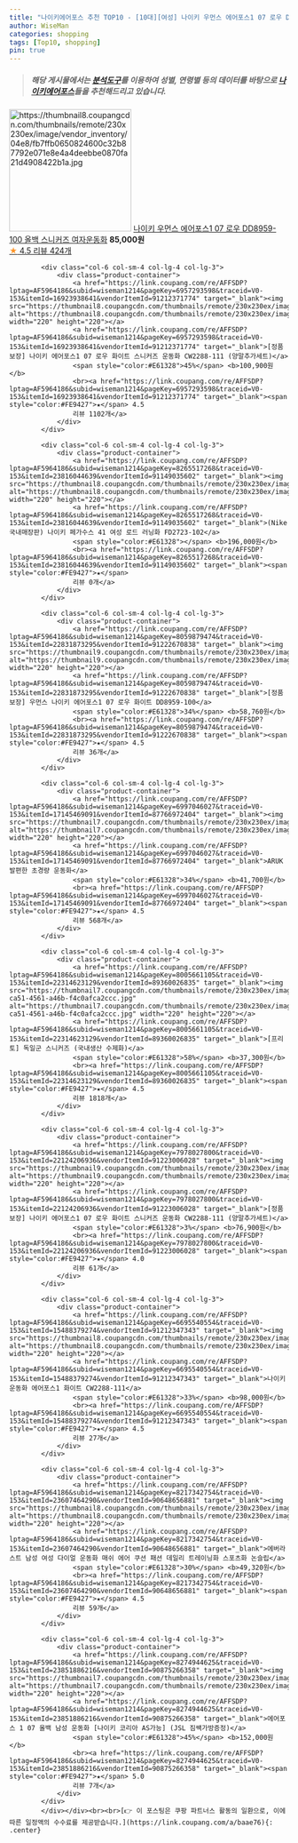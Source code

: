 ```yaml
---
title: "나이키에어포스 추천 TOP10 - [10대][여성] 나이키 우먼스 에어포스1 07 로우 DD8959-100 올백 스니커즈 여자운동화"
author: WiseMan
categories: shopping
tags: [Top10, shopping]
pin: true
---
```


> ##### 해당 게시물에서는 [**분석도구**](https://itemscout.io/)를 이용하여 **성별**, **연령별** 등의 데이터를 바탕으로 [**나이키에어포스**](https://link.coupang.com/a/baae76)들을 추천해드리고 있습니다.
<div class="container"><div class="row">
            <div class="col-6 col-sm-4 col-lg-4 col-lg-3">
                <div class="product-container">
                    <a href="https://link.coupang.com/re/AFFSDP?lptag=AF5964186&subid=wiseman1214&pageKey=6746670486&traceid=V0-153&itemId=20483564890&vendorItemId=90680899295" target="_blank"><img src="https://thumbnail8.coupangcdn.com/thumbnails/remote/230x230ex/image/vendor_inventory/04e8/fb7ffb0650824600c32b87792e071e8e4a4deebbe0870fa21d4908422b1a.jpg" alt="https://thumbnail8.coupangcdn.com/thumbnails/remote/230x230ex/image/vendor_inventory/04e8/fb7ffb0650824600c32b87792e071e8e4a4deebbe0870fa21d4908422b1a.jpg" width="220" height="220"></a>
                    <a href="https://link.coupang.com/re/AFFSDP?lptag=AF5964186&subid=wiseman1214&pageKey=6746670486&traceid=V0-153&itemId=20483564890&vendorItemId=90680899295" target="_blank">나이키 우먼스 에어포스1 07 로우 DD8959-100 올백 스니커즈 여자운동화</a>
                    <span style="color:#E61328"></span> <b>85,000원</b>
                    <br><a href="https://link.coupang.com/re/AFFSDP?lptag=AF5964186&subid=wiseman1214&pageKey=6746670486&traceid=V0-153&itemId=20483564890&vendorItemId=90680899295" target="_blank"><span style="color:#FE9427">★</span> 4.5
                    리뷰 424개</a>
                </div>
            </div>
            
            <div class="col-6 col-sm-4 col-lg-4 col-lg-3">
                <div class="product-container">
                    <a href="https://link.coupang.com/re/AFFSDP?lptag=AF5964186&subid=wiseman1214&pageKey=6957293598&traceid=V0-153&itemId=16923938641&vendorItemId=91212371774" target="_blank"><img src="https://thumbnail8.coupangcdn.com/thumbnails/remote/230x230ex/image/vendor_inventory/4e34/15370ccd58def8c0db7d81eb96ae288b9c8bb2040968d1bf75c1daf7e940.jpg" alt="https://thumbnail8.coupangcdn.com/thumbnails/remote/230x230ex/image/vendor_inventory/4e34/15370ccd58def8c0db7d81eb96ae288b9c8bb2040968d1bf75c1daf7e940.jpg" width="220" height="220"></a>
                    <a href="https://link.coupang.com/re/AFFSDP?lptag=AF5964186&subid=wiseman1214&pageKey=6957293598&traceid=V0-153&itemId=16923938641&vendorItemId=91212371774" target="_blank">[정품보장] 나이키 에어포스1 07 로우 화이트 스니커즈 운동화 CW2288-111 (양말추가세트)</a>
                    <span style="color:#E61328">45%</span> <b>100,900원</b>
                    <br><a href="https://link.coupang.com/re/AFFSDP?lptag=AF5964186&subid=wiseman1214&pageKey=6957293598&traceid=V0-153&itemId=16923938641&vendorItemId=91212371774" target="_blank"><span style="color:#FE9427">★</span> 4.5
                    리뷰 1102개</a>
                </div>
            </div>
            
            <div class="col-6 col-sm-4 col-lg-4 col-lg-3">
                <div class="product-container">
                    <a href="https://link.coupang.com/re/AFFSDP?lptag=AF5964186&subid=wiseman1214&pageKey=8265517268&traceid=V0-153&itemId=23816044639&vendorItemId=91149035602" target="_blank"><img src="https://thumbnail8.coupangcdn.com/thumbnails/remote/230x230ex/image/vendor_inventory/71bc/0fad7c9b363751fbf96f1d64602437cd8b91a820c048dcf5cb42ca348beb.jpg" alt="https://thumbnail8.coupangcdn.com/thumbnails/remote/230x230ex/image/vendor_inventory/71bc/0fad7c9b363751fbf96f1d64602437cd8b91a820c048dcf5cb42ca348beb.jpg" width="220" height="220"></a>
                    <a href="https://link.coupang.com/re/AFFSDP?lptag=AF5964186&subid=wiseman1214&pageKey=8265517268&traceid=V0-153&itemId=23816044639&vendorItemId=91149035602" target="_blank">(Nike 국내매장판) 나이키 페가수스 41 여성 로드 러닝화 FD2723-102</a>
                    <span style="color:#E61328"></span> <b>196,000원</b>
                    <br><a href="https://link.coupang.com/re/AFFSDP?lptag=AF5964186&subid=wiseman1214&pageKey=8265517268&traceid=V0-153&itemId=23816044639&vendorItemId=91149035602" target="_blank"><span style="color:#FE9427">★</span> 
                    리뷰 0개</a>
                </div>
            </div>
            
            <div class="col-6 col-sm-4 col-lg-4 col-lg-3">
                <div class="product-container">
                    <a href="https://link.coupang.com/re/AFFSDP?lptag=AF5964186&subid=wiseman1214&pageKey=8059879474&traceid=V0-153&itemId=22831873295&vendorItemId=91222670838" target="_blank"><img src="https://thumbnail9.coupangcdn.com/thumbnails/remote/230x230ex/image/vendor_inventory/a076/089bc1489ca5ca56f1131c5d1d96d814221d7d02ce4c0e0d6e05e00e11d0.jpg" alt="https://thumbnail9.coupangcdn.com/thumbnails/remote/230x230ex/image/vendor_inventory/a076/089bc1489ca5ca56f1131c5d1d96d814221d7d02ce4c0e0d6e05e00e11d0.jpg" width="220" height="220"></a>
                    <a href="https://link.coupang.com/re/AFFSDP?lptag=AF5964186&subid=wiseman1214&pageKey=8059879474&traceid=V0-153&itemId=22831873295&vendorItemId=91222670838" target="_blank">[정품보장] 우먼스 나이키 에어포스1 07 로우 화이트 DD8959-100</a>
                    <span style="color:#E61328">34%</span> <b>58,760원</b>
                    <br><a href="https://link.coupang.com/re/AFFSDP?lptag=AF5964186&subid=wiseman1214&pageKey=8059879474&traceid=V0-153&itemId=22831873295&vendorItemId=91222670838" target="_blank"><span style="color:#FE9427">★</span> 4.5
                    리뷰 36개</a>
                </div>
            </div>
            
            <div class="col-6 col-sm-4 col-lg-4 col-lg-3">
                <div class="product-container">
                    <a href="https://link.coupang.com/re/AFFSDP?lptag=AF5964186&subid=wiseman1214&pageKey=6997046027&traceid=V0-153&itemId=17145469091&vendorItemId=87766972404" target="_blank"><img src="https://thumbnail7.coupangcdn.com/thumbnails/remote/230x230ex/image/vendor_inventory/34a5/907995c63ac66f5780651750a87133cc5bcbd3091f8d43446265118239b2.jpg" alt="https://thumbnail7.coupangcdn.com/thumbnails/remote/230x230ex/image/vendor_inventory/34a5/907995c63ac66f5780651750a87133cc5bcbd3091f8d43446265118239b2.jpg" width="220" height="220"></a>
                    <a href="https://link.coupang.com/re/AFFSDP?lptag=AF5964186&subid=wiseman1214&pageKey=6997046027&traceid=V0-153&itemId=17145469091&vendorItemId=87766972404" target="_blank">ARUK 발편한 초경량 운동화</a>
                    <span style="color:#E61328">34%</span> <b>41,700원</b>
                    <br><a href="https://link.coupang.com/re/AFFSDP?lptag=AF5964186&subid=wiseman1214&pageKey=6997046027&traceid=V0-153&itemId=17145469091&vendorItemId=87766972404" target="_blank"><span style="color:#FE9427">★</span> 4.5
                    리뷰 568개</a>
                </div>
            </div>
            
            <div class="col-6 col-sm-4 col-lg-4 col-lg-3">
                <div class="product-container">
                    <a href="https://link.coupang.com/re/AFFSDP?lptag=AF5964186&subid=wiseman1214&pageKey=8005661105&traceid=V0-153&itemId=22314623129&vendorItemId=89360026835" target="_blank"><img src="https://thumbnail7.coupangcdn.com/thumbnails/remote/230x230ex/image/retail/images/2024/04/03/14/3/d03f236b-ca51-4561-a46b-f4c0afca2ccc.jpg" alt="https://thumbnail7.coupangcdn.com/thumbnails/remote/230x230ex/image/retail/images/2024/04/03/14/3/d03f236b-ca51-4561-a46b-f4c0afca2ccc.jpg" width="220" height="220"></a>
                    <a href="https://link.coupang.com/re/AFFSDP?lptag=AF5964186&subid=wiseman1214&pageKey=8005661105&traceid=V0-153&itemId=22314623129&vendorItemId=89360026835" target="_blank">[프리토] 독일군 스니커즈 (국내생산 수제화)</a>
                    <span style="color:#E61328">58%</span> <b>37,300원</b>
                    <br><a href="https://link.coupang.com/re/AFFSDP?lptag=AF5964186&subid=wiseman1214&pageKey=8005661105&traceid=V0-153&itemId=22314623129&vendorItemId=89360026835" target="_blank"><span style="color:#FE9427">★</span> 4.5
                    리뷰 1818개</a>
                </div>
            </div>
            
            <div class="col-6 col-sm-4 col-lg-4 col-lg-3">
                <div class="product-container">
                    <a href="https://link.coupang.com/re/AFFSDP?lptag=AF5964186&subid=wiseman1214&pageKey=7978027800&traceid=V0-153&itemId=22124206936&vendorItemId=91223006028" target="_blank"><img src="https://thumbnail9.coupangcdn.com/thumbnails/remote/230x230ex/image/vendor_inventory/cf7b/85eea2638a2c0a7f8172c005223e5311b22436303d3e3a078923cae8e83e.jpg" alt="https://thumbnail9.coupangcdn.com/thumbnails/remote/230x230ex/image/vendor_inventory/cf7b/85eea2638a2c0a7f8172c005223e5311b22436303d3e3a078923cae8e83e.jpg" width="220" height="220"></a>
                    <a href="https://link.coupang.com/re/AFFSDP?lptag=AF5964186&subid=wiseman1214&pageKey=7978027800&traceid=V0-153&itemId=22124206936&vendorItemId=91223006028" target="_blank">[정품보장] 나이키 에어포스1 07 로우 화이트 스니커즈 운동화 CW2288-111 (양말추가세트)</a>
                    <span style="color:#E61328">3%</span> <b>76,900원</b>
                    <br><a href="https://link.coupang.com/re/AFFSDP?lptag=AF5964186&subid=wiseman1214&pageKey=7978027800&traceid=V0-153&itemId=22124206936&vendorItemId=91223006028" target="_blank"><span style="color:#FE9427">★</span> 4.0
                    리뷰 61개</a>
                </div>
            </div>
            
            <div class="col-6 col-sm-4 col-lg-4 col-lg-3">
                <div class="product-container">
                    <a href="https://link.coupang.com/re/AFFSDP?lptag=AF5964186&subid=wiseman1214&pageKey=6695540554&traceid=V0-153&itemId=15488379274&vendorItemId=91212347343" target="_blank"><img src="https://thumbnail8.coupangcdn.com/thumbnails/remote/230x230ex/image/vendor_inventory/4e34/15370ccd58def8c0db7d81eb96ae288b9c8bb2040968d1bf75c1daf7e940.jpg" alt="https://thumbnail8.coupangcdn.com/thumbnails/remote/230x230ex/image/vendor_inventory/4e34/15370ccd58def8c0db7d81eb96ae288b9c8bb2040968d1bf75c1daf7e940.jpg" width="220" height="220"></a>
                    <a href="https://link.coupang.com/re/AFFSDP?lptag=AF5964186&subid=wiseman1214&pageKey=6695540554&traceid=V0-153&itemId=15488379274&vendorItemId=91212347343" target="_blank">나이키 운동화 에어포스1 화이트 CW2288-111</a>
                    <span style="color:#E61328">33%</span> <b>98,000원</b>
                    <br><a href="https://link.coupang.com/re/AFFSDP?lptag=AF5964186&subid=wiseman1214&pageKey=6695540554&traceid=V0-153&itemId=15488379274&vendorItemId=91212347343" target="_blank"><span style="color:#FE9427">★</span> 4.5
                    리뷰 27개</a>
                </div>
            </div>
            
            <div class="col-6 col-sm-4 col-lg-4 col-lg-3">
                <div class="product-container">
                    <a href="https://link.coupang.com/re/AFFSDP?lptag=AF5964186&subid=wiseman1214&pageKey=8217342754&traceid=V0-153&itemId=23607464290&vendorItemId=90648656881" target="_blank"><img src="https://thumbnail8.coupangcdn.com/thumbnails/remote/230x230ex/image/vendor_inventory/6ef9/d12a6c94cf5585820892c5173d0e8dbb520d5ef57f962a2e61821b68053e.jpg" alt="https://thumbnail8.coupangcdn.com/thumbnails/remote/230x230ex/image/vendor_inventory/6ef9/d12a6c94cf5585820892c5173d0e8dbb520d5ef57f962a2e61821b68053e.jpg" width="220" height="220"></a>
                    <a href="https://link.coupang.com/re/AFFSDP?lptag=AF5964186&subid=wiseman1214&pageKey=8217342754&traceid=V0-153&itemId=23607464290&vendorItemId=90648656881" target="_blank">에버라스트 남성 여성 다이얼 운동화 매쉬 에어 쿠션 패션 데일리 트레이닝화 스포츠화 논슬립</a>
                    <span style="color:#E61328">30%</span> <b>49,320원</b>
                    <br><a href="https://link.coupang.com/re/AFFSDP?lptag=AF5964186&subid=wiseman1214&pageKey=8217342754&traceid=V0-153&itemId=23607464290&vendorItemId=90648656881" target="_blank"><span style="color:#FE9427">★</span> 4.5
                    리뷰 59개</a>
                </div>
            </div>
            
            <div class="col-6 col-sm-4 col-lg-4 col-lg-3">
                <div class="product-container">
                    <a href="https://link.coupang.com/re/AFFSDP?lptag=AF5964186&subid=wiseman1214&pageKey=8274944625&traceid=V0-153&itemId=23851886216&vendorItemId=90875266358" target="_blank"><img src="https://thumbnail7.coupangcdn.com/thumbnails/remote/230x230ex/image/vendor_inventory/d3a1/d4946ff13f0b0a855bdf017fe558feecad71b2a9f900414cd246cb8a46b9.png" alt="https://thumbnail7.coupangcdn.com/thumbnails/remote/230x230ex/image/vendor_inventory/d3a1/d4946ff13f0b0a855bdf017fe558feecad71b2a9f900414cd246cb8a46b9.png" width="220" height="220"></a>
                    <a href="https://link.coupang.com/re/AFFSDP?lptag=AF5964186&subid=wiseman1214&pageKey=8274944625&traceid=V0-153&itemId=23851886216&vendorItemId=90875266358" target="_blank">에어포스 1 07 올백 남성 운동화 [나이키 코리아 AS가능] (JSL 짐쌕가방증정)</a>
                    <span style="color:#E61328">45%</span> <b>152,000원</b>
                    <br><a href="https://link.coupang.com/re/AFFSDP?lptag=AF5964186&subid=wiseman1214&pageKey=8274944625&traceid=V0-153&itemId=23851886216&vendorItemId=90875266358" target="_blank"><span style="color:#FE9427">★</span> 5.0
                    리뷰 7개</a>
                </div>
            </div>
            </div></div><br><br>[👉 이 포스팅은 쿠팡 파트너스 활동의 일환으로, 이에 따른 일정액의 수수료를 제공받습니다.](https://link.coupang.com/a/baae76){: .center}